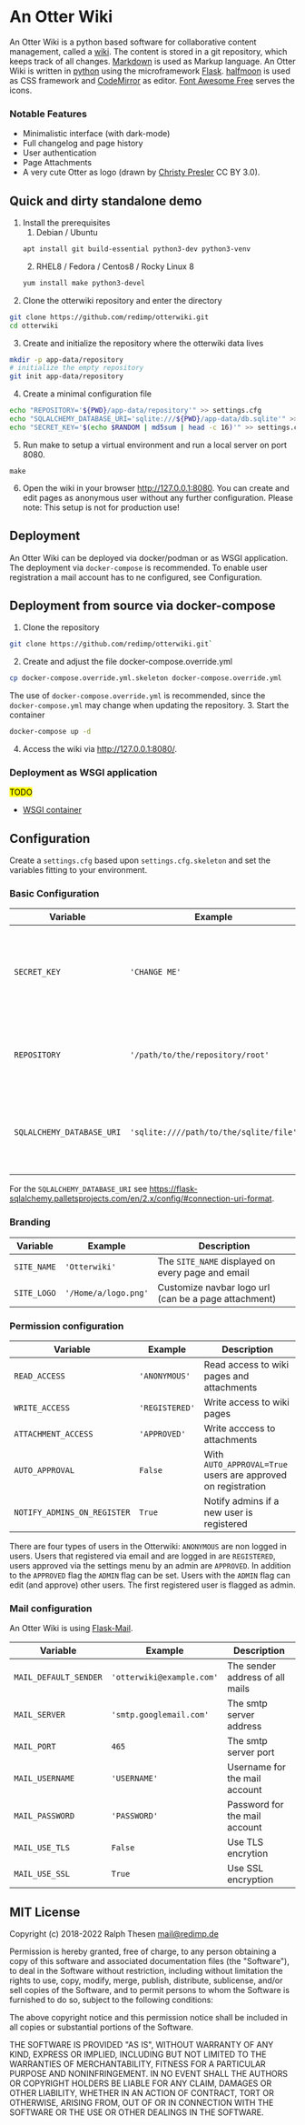 # An Otter Wiki

An Otter Wiki is a python based software for collaborative content
management, called a [wiki](https://en.wikipedia.org/wiki/Wiki). The
content is stored in a git repository, which keeps track of all changes.
[Markdown](https://daringfireball.net/projects/markdown) is used as
Markup language. An Otter Wiki is written in [python](https://www.python.org/)
using the microframework [Flask](http://flask.pocoo.org/).
[halfmoon](https://gethalfmoon.com) is used as CSS framework and [CodeMirror](https://codemirror.net/) as editor.
[Font Awesome Free](https://fontawesome.com/license/free) serves the icons.

### Notable Features

- Minimalistic interface (with dark-mode)
- Full changelog and page history
- User authentication
- Page Attachments
- A very cute Otter as logo (drawn by [Christy Presler](http://christypresler.com/) CC BY 3.0).

## Quick and dirty standalone demo

1. Install the prerequisites
    1. Debian / Ubuntu
    ```bash
    apt install git build-essential python3-dev python3-venv
    ```
    2. RHEL8 / Fedora / Centos8 / Rocky Linux 8
    ```bash
    yum install make python3-devel
    ```
2. Clone the otterwiki repository and enter the directory
```bash
git clone https://github.com/redimp/otterwiki.git
cd otterwiki
```
3. Create and initialize the repository where the otterwiki data lives
```bash
mkdir -p app-data/repository
# initialize the empty repository
git init app-data/repository
```
4. Create a minimal configuration file
```bash
echo "REPOSITORY='${PWD}/app-data/repository'" >> settings.cfg
echo "SQLALCHEMY_DATABASE_URI='sqlite:///${PWD}/app-data/db.sqlite'" >> settings.cfg
echo "SECRET_KEY='$(echo $RANDOM | md5sum | head -c 16)'" >> settings.cfg 
```
5. Run make to setup a virtual environment and run a local server on port 8080.
```
make
```
6. Open the wiki in your browser <http://127.0.0.1:8080>. You can create and edit pages as anonymous user without any further configuration. Please note: This setup is not for production use!

## Deployment

An Otter Wiki can be deployed via docker/podman or as WSGI application. The deployment via `docker-compose` is recommended.
To enable user registration a mail account has to ne configured, see Configuration.

## Deployment from source via docker-compose

1. Clone the repository
```bash
git clone https://github.com/redimp/otterwiki.git`
```
2. Create and adjust the file docker-compose.override.yml
```bash
cp docker-compose.override.yml.skeleton docker-compose.override.yml
``` 
The use of `docker-compose.override.yml` is recommended, since the `docker-compose.yml` may change when updating the repository.
3. Start the container
```bash
docker-compose up -d
```
4. Access the wiki via <http://127.0.0.1:8080/>.

### Deployment as WSGI application

<mark>TODO</mark>

- [WSGI container](https://flask.palletsprojects.com/en/2.0.x/deploying/wsgi-standalone/)

## Configuration

Create a `settings.cfg` based upon `settings.cfg.skeleton` and set the
variables fitting to your environment.


### Basic Configuration

| Variable         |  Example        | Description                                  |
|------------------|-----------------|----------------------------------------------|
| `SECRET_KEY`     | `'CHANGE ME'`   | Choose a random string that is used to encrypt user session data |
| `REPOSITORY`     | `'/path/to/the/repository/root'` | The absolute path to the repository storing the wiki pages |
| `SQLALCHEMY_DATABASE_URI` | `'sqlite:////path/to/the/sqlite/file'` | The absolute path to the database storing the user credentials |

For the `SQLALCHEMY_DATABASE_URI` see <https://flask-sqlalchemy.palletsprojects.com/en/2.x/config/#connection-uri-format>.

### Branding

| Variable         |  Example        | Description                                  |
|------------------|-----------------|----------------------------------------------|
| `SITE_NAME`      | `'Otterwiki'`   | The `SITE_NAME` displayed on every page and email |
| `SITE_LOGO`      | `'/Home/a/logo.png'` | Customize navbar logo url (can be a page attachment) |

### Permission configuration

| Variable         |  Example        | Description                                  |
|------------------|-----------------|----------------------------------------------|
| `READ_ACCESS`    | `'ANONYMOUS'`   | Read access to wiki pages and attachments    |
| `WRITE_ACCESS`   | `'REGISTERED'`  | Write access to wiki pages                   |
| `ATTACHMENT_ACCESS` | `'APPROVED'` | Write acccess to attachments                 |
| `AUTO_APPROVAL`  | `False`         | With `AUTO_APPROVAL=True` users are approved on registration |
| `NOTIFY_ADMINS_ON_REGISTER` | `True`  | Notify admins if a new user is registered |

There are four types of users in the Otterwiki: `ANONYMOUS` are non logged in users.
Users that registered via email and are logged in are `REGISTERED`, users approved via
the settings menu by an admin are `APPROVED`. In addition to the `APPROVED` flag the `ADMIN`
flag can be set. Users with the `ADMIN` flag can edit (and approve) other users. The first registered user is flagged as admin.

### Mail configuration

An Otter Wiki is using [Flask-Mail](https://pythonhosted.org/Flask-Mail/). 

| Variable         |  Example        | Description                                  |
|------------------|-----------------|----------------------------------------------|
| `MAIL_DEFAULT_SENDER` | `'otterwiki@example.com'` | The sender address of all mails |
| `MAIL_SERVER`    | `'smtp.googlemail.com'` | The smtp server address              |
| `MAIL_PORT`      | `465`           | The smtp server port                         |
| `MAIL_USERNAME`  | `'USERNAME'`    | Username for the mail account                |
| `MAIL_PASSWORD`  | `'PASSWORD'`    | Password for the mail account                |
| `MAIL_USE_TLS`   | `False`         | Use TLS encrytion                            |
| `MAIL_USE_SSL`   | `True`          | Use SSL encryption                           |

## MIT License

Copyright (c) 2018-2022 Ralph Thesen <mail@redimp.de>

Permission is hereby granted, free of charge, to any person obtaining a copy
of this software and associated documentation files (the "Software"), to deal
in the Software without restriction, including without limitation the rights
to use, copy, modify, merge, publish, distribute, sublicense, and/or sell
copies of the Software, and to permit persons to whom the Software is
furnished to do so, subject to the following conditions:

The above copyright notice and this permission notice shall be included in all
copies or substantial portions of the Software.

THE SOFTWARE IS PROVIDED "AS IS", WITHOUT WARRANTY OF ANY KIND, EXPRESS OR
IMPLIED, INCLUDING BUT NOT LIMITED TO THE WARRANTIES OF MERCHANTABILITY,
FITNESS FOR A PARTICULAR PURPOSE AND NONINFRINGEMENT. IN NO EVENT SHALL THE
AUTHORS OR COPYRIGHT HOLDERS BE LIABLE FOR ANY CLAIM, DAMAGES OR OTHER
LIABILITY, WHETHER IN AN ACTION OF CONTRACT, TORT OR OTHERWISE, ARISING FROM,
OUT OF OR IN CONNECTION WITH THE SOFTWARE OR THE USE OR OTHER DEALINGS IN THE
SOFTWARE.

[modeline]: # ( vim: set fenc=utf-8 spell spl=en sts=4 et tw=72: )
